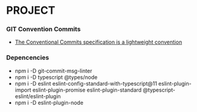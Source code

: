 # PROJECT 

### GIT Convention Commits
* [The Conventional Commits specification is a lightweight convention](https://www.conventionalcommits.org/en/v1.0.0/)


### Depencencies
* npm i -D git-commit-msg-linter
* npm i -D typescript @types/node 
* npm i -D eslint eslint-config-standard-with-typescript@11 eslint-plugin-import eslint-plugin-promise eslint-plugin-standard @typescript-eslint/eslint-plugin
* npm i -D eslint-plugin-node